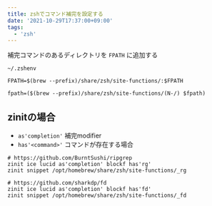 ```yaml
---
title: zshでコマンド補完を設定する
date: '2021-10-29T17:37:00+09:00'
tags:
  - 'zsh'
---
```


補完コマンドのあるディレクトリを `FPATH` に追加する

`~/.zshenv`

```shell
FPATH=$(brew --prefix)/share/zsh/site-functions/:$FPATH
```

```shell
fpath=($(brew --prefix)/share/zsh/site-functions/(N-/) $fpath)
```

## zinitの場合

- `as'completion'` 補完modifier
- `has'<command>'` コマンドが存在する場合

```shell
# https://github.com/BurntSushi/ripgrep
zinit ice lucid as'completion' blockf has'rg'
zinit snippet /opt/homebrew/share/zsh/site-functions/_rg

# https://github.com/sharkdp/fd
zinit ice lucid as'completion' blockf has'fd'
zinit snippet /opt/homebrew/share/zsh/site-functions/_fd
```
